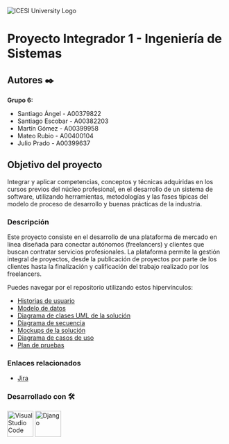 ![ICESI University Logo](https://www.icesi.edu.co/launiversidad/images/La_universidad/logo_icesi.png)

# Proyecto Integrador 1 - Ingeniería de Sistemas

## **Autores** ✒️

**Grupo 6:**
- Santiago Ángel - A00379822
- Santiago Escobar - A00382203
- Martín Gómez - A00399958
- Mateo Rubio - A00400104
- Julio Prado - A00399637

## **Objetivo del proyecto**

Integrar y aplicar competencias, conceptos y técnicas adquiridas en los cursos previos del núcleo profesional, en el desarrollo de un sistema de software, utilizando herramientas, metodologías y las fases típicas del modelo de proceso de desarrollo y buenas prácticas de la industria.

### **Descripción**

Este proyecto consiste en el desarrollo de una plataforma de mercado en línea diseñada para conectar autónomos (freelancers) y clientes que buscan contratar servicios profesionales. La plataforma permite la gestión integral de proyectos, desde la publicación de proyectos por parte de los clientes hasta la finalización y calificación del trabajo realizado por los freelancers.

Puedes navegar por el repositorio utilizando estos hipervínculos:

- [Historias de usuario](https://github.com/2024-2-PI1-G3/202402-proyecto-pan-con-chamoy/blob/main/doc/sprint0/Historias%20de%20usuario.pdf)
- [Modelo de datos](https://github.com/2024-2-PI1-G3/202402-proyecto-pan-con-chamoy/tree/main/doc/sprint0/MER_MR)
- [Diagrama de clases UML de la solución](https://github.com/2024-2-PI1-G3/202402-proyecto-pan-con-chamoy/blob/main/doc/sprint0/ClassDiagram.pdf)
- [Diagrama de secuencia](https://github.com/2024-2-PI1-G3/202402-proyecto-pan-con-chamoy/tree/main/doc/sprint0/Diagramas_de_secuencia)
- [Mockups de la solución](https://www.figma.com/design/AvGQtMMTBFocLzfgsR2D41/Prototipos-PI---G6?node-id=0-1&t=0grvnzH0nlIPg1bb-1)
- [Diagrama de casos de uso](https://github.com/2024-2-PI1-G3/202402-proyecto-pan-con-chamoy/blob/main/doc/sprint0/Diagramas_de_casos_de_uso.pdf)
- [Plan de pruebas](https://github.com/2024-2-PI1-G3/202402-proyecto-pan-con-chamoy/blob/main/doc/sprint0/Plan%20de%20pruebas.pdf)

### **Enlaces relacionados**

- [Jira](https://proyecto-integrador1-g6.atlassian.net/jira/software/projects/PIG6/boards/1?atlOrigin=eyJpIjoiNjkxNzkwNzY4ZjNlNDQ1M2JjODg1MGEwMzU0OTFlOGIiLCJwIjoiaiJ9)
  
### **Desarrollado con** 🛠️

<div style="text-align: left">
    <p>
        <a href="https://code.visualstudio.com/" target="_blank"> <img alt="Visual Studio Code" src="https://cdn.svgporn.com/logos/visual-studio-code.svg" height="60" width = "60"></a>
        <a href="https://www.djangoproject.com/" target="_blank"> <img alt="Django" class="django" height="60" src="https://cdn.svgporn.com/logos/django-icon.svg" width="60"> </a>
    </p>
</div>

